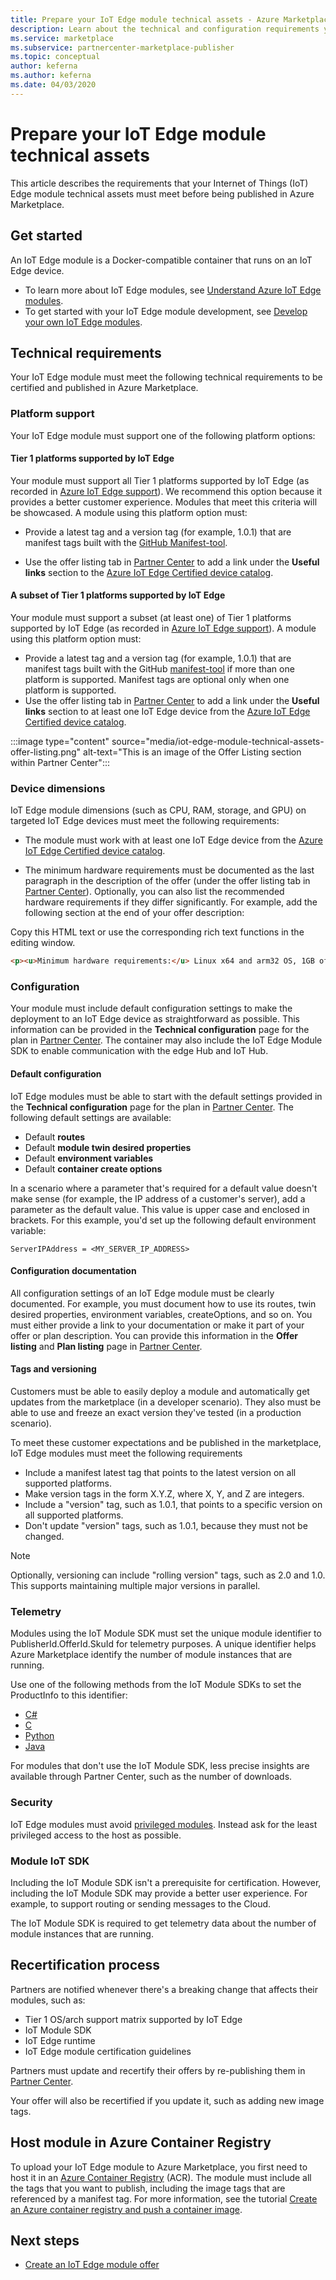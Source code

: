 ```yaml
---
title: Prepare your IoT Edge module technical assets - Azure Marketplace
description: Learn about the technical and configuration requirements your Internet of Things (IoT) Edge module technical assets must meet before you can publish them to Azure Marketplace.
ms.service: marketplace 
ms.subservice: partnercenter-marketplace-publisher
ms.topic: conceptual
author: keferna
ms.author: keferna
ms.date: 04/03/2020
---
```


# Prepare your IoT Edge module technical assets

This article describes the requirements that your Internet of Things (IoT) Edge module technical assets must meet before being published in Azure Marketplace.

## Get started

An IoT Edge module is a Docker-compatible container that runs on an IoT Edge device.

- To learn more about IoT Edge modules, see [Understand Azure IoT Edge modules](../../iot-edge/iot-edge-modules.md).
- To get started with your IoT Edge module development, see [Develop your own IoT Edge modules](../../iot-edge/module-development.md).

## Technical requirements

Your IoT Edge module must meet the following technical requirements to be certified and published in Azure Marketplace.

### Platform support

Your IoT Edge module must support one of the following platform options:

#### Tier 1 platforms supported by IoT Edge

Your module must support all Tier 1 platforms supported by IoT Edge (as recorded in [Azure IoT Edge support](../../iot-edge/support.md)). We recommend this option because it provides a better customer experience. Modules that meet this criteria will be showcased. A module using this platform option must:

- Provide a latest tag and a version tag (for example, 1.0.1) that are manifest tags built with the [GitHub Manifest-tool](https://github.com/estesp/manifest-tool).

- Use the offer listing tab in [Partner Center](https://partner.microsoft.com/dashboard/commercial-marketplace) to add a link under the **Useful links** section to the [Azure IoT Edge Certified device catalog](https://catalog.azureiotsolutions.com/alldevices?filters={%2218%22:[%221%22]}/).

#### A subset of Tier 1 platforms supported by IoT Edge

Your module must support a subset (at least one) of Tier 1 platforms supported by IoT Edge (as recorded in [Azure IoT Edge support](../../iot-edge/support.md)). A module using this platform option must:

- Provide a latest tag and a version tag (for example, 1.0.1) that are manifest tags built with the GitHub [manifest-tool](https://github.com/estesp/manifest-tool) if more than one platform is supported. Manifest tags are optional only when one platform is supported.
- Use the offer listing tab in [Partner Center](https://partner.microsoft.com/dashboard/commercial-marketplace) to add a link under the **Useful links** section to at least one IoT Edge device from the [Azure IoT Edge Certified device catalog](https://catalog.azureiotsolutions.com/).

:::image type="content" source="media/iot-edge-module-technical-assets-offer-listing.png" alt-text="This is an image of the Offer Listing section within Partner Center":::

### Device dimensions

IoT Edge module dimensions (such as CPU, RAM, storage, and GPU) on targeted IoT Edge devices must meet the following requirements:

- The module must work with at least one IoT Edge device from the [Azure IoT Edge Certified device catalog](https://catalog.azureiotsolutions.com/).

- The minimum hardware requirements must be documented as the last paragraph in the description of the offer (under the offer listing tab in [Partner Center](https://partner.microsoft.com/dashboard/commercial-marketplace)). Optionally, you can also list the recommended hardware requirements if they differ significantly. For example, add the following section at the end of your offer description:

Copy this HTML text or use the corresponding rich text functions in the editing window.

```html
<p><u>Minimum hardware requirements:</u> Linux x64 and arm32 OS, 1GB of RAM, 500 Mb of storage</p>
```

### Configuration

Your module must include default configuration settings to make the deployment to an IoT Edge device as straightforward as possible. This information can be provided in the **Technical configuration** page for the plan in [Partner Center](https://partner.microsoft.com/dashboard/commercial-marketplace). The container may also include the IoT Edge Module SDK to enable communication with the edge Hub and IoT Hub.

#### Default configuration

IoT Edge modules must be able to start with the default settings provided in the **Technical configuration** page for the plan in [Partner Center](https://partner.microsoft.com/dashboard/commercial-marketplace). The following default settings are available:

- Default **routes**
- Default **module twin desired properties**
- Default **environment variables**
- Default **container create options**

In a scenario where a parameter that's required for a default value doesn't make sense (for example, the IP address of a customer's server), add a parameter as the default value. This value is upper case and enclosed in brackets. For this example, you'd set up the following default environment variable:

```
ServerIPAddress = <MY_SERVER_IP_ADDRESS>
```

#### Configuration documentation

All configuration settings of an IoT Edge module must be clearly documented. For example, you must document how to use its routes, twin desired properties, environment variables, createOptions, and so on. You must either provide a link to your documentation or make it part of your offer or plan description. You can provide this information in the **Offer listing** and **Plan listing** page in [Partner Center](https://partner.microsoft.com/dashboard/commercial-marketplace).

#### Tags and versioning

Customers must be able to easily deploy a module and automatically get updates from the marketplace (in a developer scenario). They also must be able to use and freeze an exact version they've tested (in a production scenario).

To meet these customer expectations and be published in the marketplace, IoT Edge modules must meet the following requirements

- Include a manifest latest tag that points to the latest version on all supported platforms.
- Make version tags in the form X.Y.Z, where X, Y, and Z are integers.
- Include a "version" tag, such as 1.0.1, that points to a specific version on all supported platforms.
- Don't update "version" tags, such as 1.0.1, because they must not be changed.

> [!NOTE]
> Optionally, versioning can include "rolling version" tags, such as 2.0 and 1.0. This supports maintaining multiple major versions in parallel.

### Telemetry

Modules using the IoT Module SDK must set the unique module identifier to PublisherId.OfferId.SkuId for telemetry purposes. A unique identifier helps Azure Marketplace identify the number of module instances that are running.

Use one of the following methods from the IoT Module SDKs to set the ProductInfo to this identifier:

- [C#](/dotnet/api/microsoft.azure.devices.client.deviceclient.productinfo#Microsoft_Azure_Devices_Client_DeviceClient_ProductInfo)
- [C](https://github.com/Azure/azure-iot-sdk-c/blob/master/doc/Iothub_sdk_options.md)
- [Python](https://github.com/Azure/azure-iot-sdk-c/blob/master/doc/Iothub_sdk_options.md)
- [Java](/java/api/com.microsoft.azure.sdk.iot.device.productinfo)

For modules that don't use the IoT Module SDK, less precise insights are available through Partner Center, such as the number of downloads.

### Security

IoT Edge modules must avoid [privileged modules](https://docs.docker.com/engine/reference/run/#runtime-privilege-and-linux-capabilities). Instead ask for the least privileged access to the host as possible.

### Module IoT SDK

Including the IoT Module SDK isn't a prerequisite for certification. However, including the IoT Module SDK may provide a better user experience. For example, to support routing or sending messages to the Cloud.

The IoT Module SDK is required to get telemetry data about the number of module instances that are running.

## Recertification process

Partners are notified whenever there's a breaking change that affects their modules, such as:

- Tier 1 OS/arch support matrix supported by IoT Edge
- IoT Module SDK
- IoT Edge runtime
- IoT Edge module certification guidelines

Partners must update and recertify their offers by re-publishing them in [Partner Center](https://partner.microsoft.com/dashboard/commercial-marketplace).

Your offer will also be recertified if you update it, such as adding new image tags.

## Host module in Azure Container Registry

To upload your IoT Edge module to Azure Marketplace, you first need to host it in an [Azure Container Registry](https://azure.microsoft.com/services/container-registry/) (ACR). The module must include all the tags that you want to publish, including the image tags that are referenced by a manifest tag. For more information, see the tutorial [Create an Azure container registry and push a container image](../../container-instances/container-instances-tutorial-prepare-acr.md).

## Next steps

- [Create an IoT Edge module offer](azure-iot-edge-module-creation.md)
